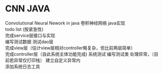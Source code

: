 # CNN JAVA
Convolutional Neural Nework in java
卷积神经网络 java实现  
todo list (按紧急性)  
完成service层接口与实现  
编写测试数据 测试dao层  
完成view层（估计view层相对controller略复杂，但比前两层简单）  
完成controller层（自此系统主体功能完成)
系统测试 编写测试类
处理异常，（目前若异常仅打印栈） 建立自定义异常内  
添加系统日志工具  

